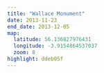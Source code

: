 ```yaml
---
title: "Wallace Monument"
date: 2013-11-23
end_date: 2013-12-05
map:
  latitude: 56.136827976431
  longitude: -3.9154864537037
  zoom: 8
highlight: ddeb05f
---
```

